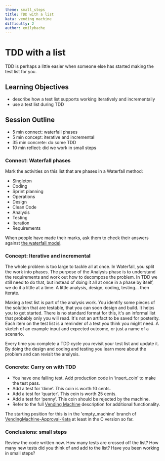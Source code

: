 ```yaml
---
theme: small_steps
title: TDD with a list
kata: vending_machine
difficulty: 2
author: emilybache
---
```


# TDD with a list

TDD is perhaps a little easier when someone else has started making the test list for you.

## Learning Objectives

* describe how a test list supports working iteratively and incrementally
* use a test list during TDD

## Session Outline
 
* 5 min connect: waterfall phases
* 5 min concept: iterative and incremental
* 35 min concrete: do some TDD
* 10 min reflect: did we work in small steps


### Connect: Waterfall phases

Mark the activities on this list that are phases in a Waterfall method:

* Singleton
* Coding
* Sprint planning
* Operations
* Design
* Clean Code
* Analysis
* Testing
* Iteration
* Requirements

When people have made their marks, ask them to check their answers against [the waterfall model](https://en.wikipedia.org/wiki/Waterfall_model#Model).

### Concept: Iterative and incremental

The whole problem is too large to tackle all at once. In Waterfall, you split the work into phases. The purpose of the Analysis phase is to understand the requirements and work out how to decompose the problem. In TDD we still need to do that, but instead of doing it all at once in a phase by itself, we do it a little at a time. A little analysis, design, coding, testing... then iterate. 

Making a test list is part of the analysis work. You identify some pieces of the solution that are testable, that you can soon design and build. It helps you to get started. There is no standard format for this, it's an informal list that probably only you will read. It's not an artifact to be saved for posterity. Each item on the test list is a reminder of a test you think you might need. A sketch of an example input and expected outcome, or just a name of a scenario.

Every time you complete a TDD cycle you revisit your test list and update it. By doing the design and coding and testing you learn more about the problem and can revisit the analysis.

### Concrete: Carry on with TDD

* You have one failing test. Add production code in ‘insert_coin’ to make the test pass.
* Add a test for ‘dime’. This coin is worth 10 cents.
* Add a test for ‘quarter’. This coin is worth 25 cents.
* Add a test for ‘penny’. This coin should be rejected by the machine. 
* Refer to the full [Vending Machine](/kata_descriptions/vending_machine.html) description for additional functionality.

The starting position for this is in the 'empty_machine' branch of [VendingMachine-Approval-Kata](https://github.com/emilybache/VendingMachine-Approval-Kata) at least in the C version so far.

### Conclusions: small steps
Review the code written now. How many tests are crossed off the list? How many new tests did you think of and add to the list? Have you been working in small steps?
